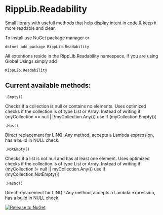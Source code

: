 # RippLib.Readability
Small library with usefull methods that help display intent in code & keep it more readable and clear.

To install use NuGet package manager or 
```
dotnet add package RippLib.Readability
```

All extentions reside in the RippLib.Readability namespace.
If you are using Global Usings simply add 
```
RippLib.Readability
```

## Current available methods:

```
.Empty()
```
Checks if a collection is null or contains no elements. Uses optimized checks if the collection is of type List or Array.
Instead of writing if (myCollection == null || !myCollection.Any()) use if (myCollection.Empty())

```
.Has()
```
Direct replacement for LINQ .Any method, accepts a Lambda expression, has a build in NULL check.

```
.NotEmpty()
```
Checks if a list is not null and has at least one element. Uses optimized checks if the collection is of type List or Array.
Instead of writing if (myCollection != null || myCollection.Any()) use if (myCollection.NotEmpty())

```
.HasNo()
```
Direct replacement for LINQ !.Any method, accepts a Lambda expression, has a build in NULL check.

[![Release to NuGet](https://github.com/BenLuts/RippLib.Readability/actions/workflows/release.yml/badge.svg)](https://github.com/BenLuts/RippLib.Readability/actions/workflows/release.yml)
